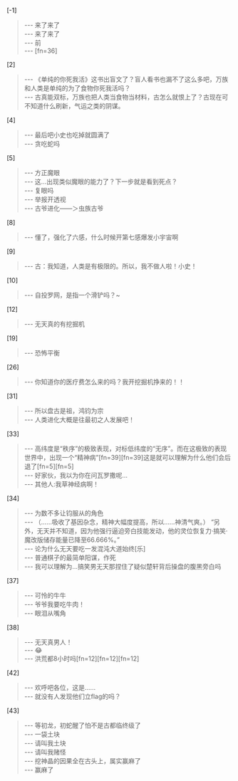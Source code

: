 
[-1] 
>--- 来了来了<br>
>--- 来了来了<br>
>--- 前<br>
>--- [fn=36]<br>

[2] 
>--- 《单纯的你死我活》这书出盲文了？盲人看书也漏不了这么多吧，万族和人类是单纯的为了食物你死我活吗？<br>
>--- 古真能双标，万族也把人类当食物当材料，古怎么就恨上了？古现在可不知道什么刷新，气运之类的阴谋。<br>

[4] 
>--- 最后吧小史也吃掉就圆满了<br>
>--- 贪吃蛇吗<br>

[5] 
>--- 方正魔眼<br>
>--- 这…出现类似魔眼的能力了？下一步就是看到死点？<br>
>--- 复眼吗<br>
>--- 举报开透视<br>
>--- 古爷进化——＞虫族古爷<br>

[8] 
>--- 懂了，强化了六感，什么时候开第七感爆发小宇宙啊<br>

[9] 
>--- 古：我知道，人类是有极限的。所以，我不做人啦！小史！<br>

[10] 
>--- 自投罗网，是指一个滑铲吗？~<br>

[12] 
>--- 无天真的有挖掘机<br>

[19] 
>--- 恐怖平衡<br>

[26] 
>--- 你知道你的医疗费怎么来的吗？我开挖掘机挣来的！！<br>

[31] 
>--- 所以盘古是祖，鸿钧为宗<br>
>--- 人类进化大概是往最初之人发展吧！<br>

[33] 
>--- 高纬度是“秩序”的极致表现，对标低纬度的“无序”。而在这极致的表现世界中，出现一个“精神病”[fn=39][fn=39]这是就可以理解为什么他们会后退了[fn=5][fn=5]<br>
>--- 好家伙，我以为你在问瓦罗撒呢…<br>
>--- 其他人:我草神经病啊！<br>

[34] 
>--- 为数不多让钧服从的角色<br>
>--- （……吸收了基因杂念，精神大幅度提高，所以……神清气爽。）
“另外，无天并不知道，因为他强行逼迫旁白技能发动，他的灵位恢复力·搞笑·魔改版储存能量已降至66.666%。”<br>
>--- 论为什么无天要吃一发混沌大道始终[乐]<br>
>--- 普通棋子的最简单阳谋，作死<br>
>--- 我可以理解为…搞笑男无天那捏住了疑似楚轩背后操盘的腹黑旁白吗<br>

[37] 
>--- 可怜的牛牛<br>
>--- 爷爷我要吃牛肉！<br>
>--- 眼泪从嘴角<br>

[38] 
>--- 无天真男人！<br>
>--- 😂<br>
>--- 洪荒都8小时吗[fn=12][fn=12][fn=12]<br>

[42] 
>--- 欢呼吧各位，这是……<br>
>--- 就没有人发现他们立flag的吗？<br>

[43] 
>--- 等初龙，初蛇醒了怕不是古都临终级了<br>
>--- 一袋土块<br>
>--- 请叫我土块<br>
>--- 请叫我赌怪<br>
>--- 挖神晶的因果全在古头上，属实赢麻了<br>
>--- 赢麻了<br>

